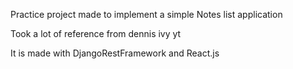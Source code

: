 Practice project made to implement a simple Notes list application 

Took a lot of reference from dennis ivy yt

It is made with DjangoRestFramework and React.js  
